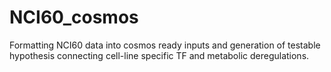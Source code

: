 # NCI60_cosmos
Formatting NCI60 data into cosmos ready inputs and generation of testable hypothesis connecting cell-line specific TF and metabolic deregulations.
